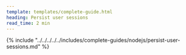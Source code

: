 ```yaml
---
template: templates/complete-guide.html
heading: Persist user sessions
read_time: 2 min
---
```



{% include "../../../../../includes/complete-guides/nodejs/persist-user-sessions.md" %}
